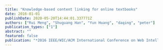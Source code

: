 ```yaml
---
title: "Knowledge-based content linking for online textbooks"
date: 2016-01-01
publishDate: 2020-05-20T14:44:01.337771Z
authors: ["Rui Meng", "Shuguang Han", "Yun Huang", "daqing", "peter"]
publication_types: ["1"]
abstract: ""
featured: false
publication: "*2016 IEEE/WIC/ACM International Conference on Web Intelligence (WI)*"
---
```


